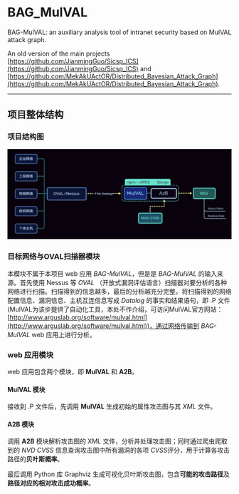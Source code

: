 # BAG_MulVAL
BAG-MulVAL: an auxiliary analysis tool of intranet security based on MulVAL attack graph.

An old version of the main projects [https://github.com/JianmingGuo/Sicsp_ICS](https://github.com/JianmingGuo/Sicsp_ICS) and [https://github.com/MekAkUActOR/Distributed_Bayesian_Attack_Graph](https://github.com/MekAkUActOR/Distributed_Bayesian_Attack_Graph).

***

## 项目整体结构

### 项目结构图

![undefined](structure.png)

### 目标网络与OVAL扫描器模块

本模块不属于本项目 web 应用 *BAG-MulVAL*，但是是 *BAG-MulVAL* 的输入来源。首先使用 Nessus 等 *OVAL* （开放式漏洞评估语言）扫描器对要分析的各种网络进行扫描。扫描得到的信息越多，最后的分析越充分完整。将扫描得到的网络配置信息、漏洞信息、主机互连信息写成 $Datalog$ 的事实和结果语句，即 .P 文件 (MulVAL为该步提供了自动化工具，本处不作介绍，可访问MulVAL官方网站：[http://www.arguslab.org/software/mulval.html](http://www.arguslab.org/software/mulval.html))，通过网络传输到 _BAG-MulVAL_ web 应用上进行分析。

### web 应用模块

web 应用包含两个模块，即 **MulVAL** 和 **A2B**。

#### MulVAL 模块

接收到 .P 文件后，先调用 **MulVAL** 生成初始的属性攻击图与其 $XML$ 文件。

#### A2B 模块

调用 **A2B** 模块解析攻击图的 XML 文件，分析并处理攻击图；同时通过爬虫爬取到的 _NVD​ CVSS_ 信息查询攻击图中所有漏洞的各项 _CVSS​_ 评分，用于计算各攻击路径的**贝叶斯概率**。

最后调用 Python 库 Graphviz 生成可视化贝叶斯攻击图，包含**可能的攻击路径**及**路径对应的相对攻击成功概率**。
